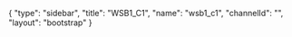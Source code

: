 {
    "type": "sidebar",
    "title": "WSB1_C1",
    "name": "wsb1_c1",
    "channelId": "",
    "layout": "bootstrap"
}